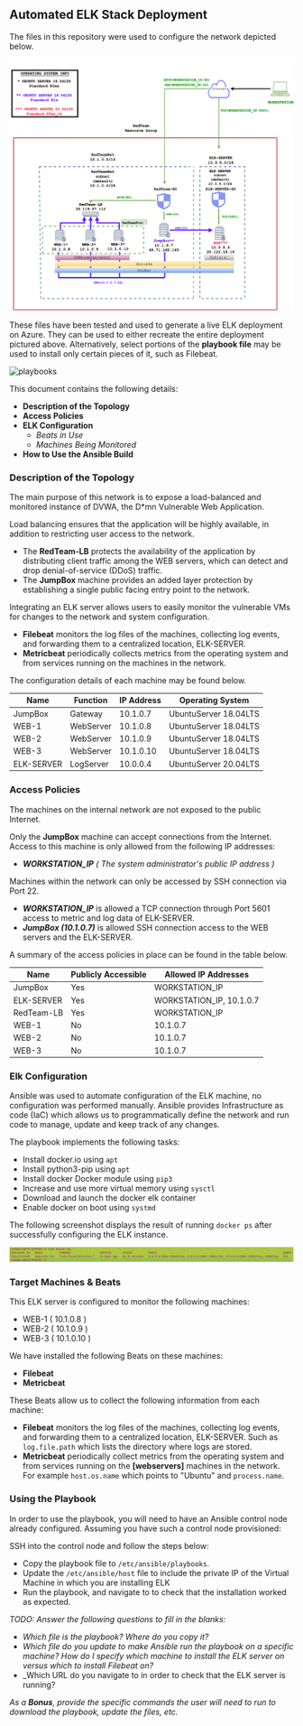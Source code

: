 ## Automated ELK Stack Deployment

The files in this repository were used to configure the network depicted below.

![network diagram](Images/redTeamNetworkTopolgy.jpg)

These files have been tested and used to generate a live ELK deployment on Azure. They can be used to either recreate the entire deployment pictured above. Alternatively, select portions of the **playbook file**  may be used to install only certain pieces of it, such as Filebeat.

  ![playbooks](ansible)

This document contains the following details:
- **Description of the Topology**
- **Access Policies**
- **ELK Configuration**
  - _Beats in Use_
  - _Machines Being Monitored_
- **How to Use the Ansible Build**


### Description of the Topology

The main purpose of this network is to expose a load-balanced and monitored instance of DVWA, the D*mn Vulnerable Web Application.

Load balancing ensures that the application will be highly available, in addition to restricting user access to the network.
- The **RedTeam-LB** protects the availability of the application by distributing client traffic among the WEB servers, which can detect and drop denial-of-service (DDoS) traffic. 
- The **JumpBox** machine provides an added layer protection by establishing a single public facing entry point to the network.

Integrating an ELK server allows users to easily monitor the vulnerable VMs for changes to the network and system configuration.
- **Filebeat** monitors the log files of the machines, collecting log events, and forwarding them to a centralized location, ELK-SERVER.
- **Metricbeat**  periodically collects metrics from the operating system and from services running on the machines in the network.

The configuration details of each machine may be found below.

| Name      | Function | IP Address | Operating System      |
|-----------|----------|------------|-----------------------|
| JumpBox   | Gateway  | 10.1.0.7   | UbuntuServer 18.04LTS |
| WEB-1     | WebServer| 10.1.0.8   | UbuntuServer 18.04LTS |
| WEB-2     | WebServer| 10.1.0.9   | UbuntuServer 18.04LTS |
| WEB-3     | WebServer| 10.1.0.10  | UbuntuServer 18.04LTS |
| ELK-SERVER| LogServer| 10.0.0.4   | UbuntuServer 20.04LTS |



### Access Policies

The machines on the internal network are not exposed to the public Internet. 

Only the **JumpBox** machine can accept connections from the Internet. Access to this machine is only allowed from the following IP addresses:
- **_WORKSTATION_IP_** _( The system administrator's public IP address )_  

Machines within the network can only be accessed by SSH connection via Port 22.

- **_WORKSTATION_IP_** is allowed a TCP connection through Port 5601 access to metric and log data of ELK-SERVER.
- **_JumpBox (10.1.0.7)_** is allowed SSH connection access to the WEB servers and the ELK-SERVER.


A summary of the access policies in place can be found in the table below.

| Name      | Publicly Accessible | Allowed IP Addresses    |
|---------- |---------------------|-------------------------|
| JumpBox   | Yes                 | WORKSTATION_IP          |
| ELK-SERVER| Yes                 | WORKSTATION_IP, 10.1.0.7|
| RedTeam-LB| Yes                 | WORKSTATION_IP          |
| WEB-1     | No                  | 10.1.0.7                |
| WEB-2     | No                  | 10.1.0.7                |
| WEB-3     | No                  | 10.1.0.7                |


### Elk Configuration

Ansible was used to automate configuration of the ELK machine, no configuration was performed manually. Ansible provides Infrastructure as code (IaC) which allows us to programmatically define the network and run code to manage, update and keep track of any changes. 

The playbook implements the following tasks:
- Install docker.io using ``apt``
- Install python3-pip using ``apt``
- Install docker Docker module using ``pip3``
- Increase and use more virtual memory using ``sysctl``
- Download and launch the docker elk container
- Enable docker on boot using ``systmd``

The following screenshot displays the result of running `docker ps` after successfully configuring the ELK instance.

![docker ps](Images/docker_ps.png)

### Target Machines & Beats
This ELK server is configured to monitor the following machines:
- WEB-1 ( 10.1.0.8 )
- WEB-2 ( 10.1.0.9 )
- WEB-3 ( 10.1.0.10 )

We have installed the following Beats on these machines:
- **Filebeat**
- **Metricbeat**

These Beats allow us to collect the following information from each machine:
- **Filebeat** monitors the log files of the machines, collecting log events, and forwarding them to a centralized location, ELK-SERVER. Such as ``log.file.path`` which lists the directory where logs are stored.
- **Metricbeat**  periodically collect metrics from the operating system and from services running on the **[webservers]** machines in the network. For example `host.os.name` which points to "Ubuntu" and ``process.name``. 


### Using the Playbook
In order to use the playbook, you will need to have an Ansible control node already configured. Assuming you have such a control node provisioned: 

SSH into the control node and follow the steps below:
- Copy the playbook file to ``/etc/ansible/playbooks``.
- Update the ``/etc/ansible/host`` file to include the private IP of the Virtual Machine in which you are installing ELK
- Run the playbook, and navigate to  to check that the installation worked as expected.

_TODO: Answer the following questions to fill in the blanks:_
- _Which file is the playbook? Where do you copy it?_
- _Which file do you update to make Ansible run the playbook on a specific machine? How do I specify which machine to install the ELK server on versus which to install Filebeat on?_
- _Which URL do you navigate to in order to check that the ELK server is running?

_As a **Bonus**, provide the specific commands the user will need to run to download the playbook, update the files, etc._